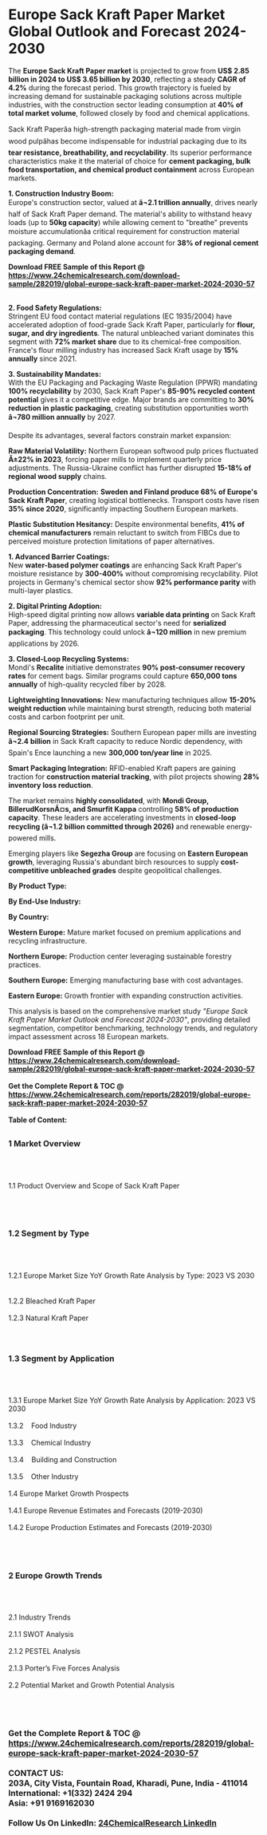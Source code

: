 <h1>Europe Sack Kraft Paper Market Global Outlook and Forecast 2024-2030</h1><p>The <strong>Europe Sack Kraft Paper market</strong> is projected to grow from <strong>US$ 2.85 billion in 2024 to US$ 3.65 billion by 2030</strong>, reflecting a steady <strong>CAGR of 4.2%</strong> during the forecast period. This growth trajectory is fueled by increasing demand for sustainable packaging solutions across multiple industries, with the construction sector leading consumption at <strong>40% of total market volume</strong>, followed closely by food and chemical applications.</p><p>Sack Kraft Paperâa high-strength packaging material made from virgin wood pulpâhas become indispensable for industrial packaging due to its <strong>tear resistance, breathability, and recyclability</strong>. Its superior performance characteristics make it the material of choice for <strong>cement packaging, bulk food transportation, and chemical product containment</strong> across European markets.</p><p><strong>1. Construction Industry Boom:</strong><br>
Europe's construction sector, valued at <strong>â¬2.1 trillion annually</strong>, drives nearly half of Sack Kraft Paper demand. The material's ability to withstand heavy loads (up to <strong>50kg capacity</strong>) while allowing cement to "breathe" prevents moisture accumulationâa critical requirement for construction material packaging. Germany and Poland alone account for <strong>38% of regional cement packaging demand</strong>.</p><div><b>Download FREE Sample of this Report @ 
            <a href="https://www.24chemicalresearch.com/download-sample/282019/global-europe-sack-kraft-paper-market-2024-2030-57">
            https://www.24chemicalresearch.com/download-sample/282019/global-europe-sack-kraft-paper-market-2024-2030-57</a></b></div><br><p><strong>2. Food Safety Regulations:</strong><br>
Stringent EU food contact material regulations (EC 1935/2004) have accelerated adoption of food-grade Sack Kraft Paper, particularly for <strong>flour, sugar, and dry ingredients</strong>. The natural unbleached variant dominates this segment with <strong>72% market share</strong> due to its chemical-free composition. France's flour milling industry has increased Sack Kraft usage by <strong>15% annually</strong> since 2021.</p><p><strong>3. Sustainability Mandates:</strong><br>
With the EU Packaging and Packaging Waste Regulation (PPWR) mandating <strong>100% recyclability</strong> by 2030, Sack Kraft Paper's <strong>85-90% recycled content potential</strong> gives it a competitive edge. Major brands are committing to <strong>30% reduction in plastic packaging</strong>, creating substitution opportunities worth <strong>â¬780 million annually</strong> by 2027.</p><p>Despite its advantages, several factors constrain market expansion:</p><p><strong>Raw Material Volatility:</strong> Northern European softwood pulp prices fluctuated <strong>Â±22% in 2023</strong>, forcing paper mills to implement quarterly price adjustments. The Russia-Ukraine conflict has further disrupted <strong>15-18% of regional wood supply</strong> chains.</p><p><strong>Production Concentration:</strong> <strong>Sweden and Finland produce 68% of Europe's Sack Kraft Paper</strong>, creating logistical bottlenecks. Transport costs have risen <strong>35% since 2020</strong>, significantly impacting Southern European markets.</p><p><strong>Plastic Substitution Hesitancy:</strong> Despite environmental benefits, <strong>41% of chemical manufacturers</strong> remain reluctant to switch from FIBCs due to perceived moisture protection limitations of paper alternatives.</p><p><strong>1. Advanced Barrier Coatings:</strong><br>
New <strong>water-based polymer coatings</strong> are enhancing Sack Kraft Paper's moisture resistance by <strong>300-400%</strong> without compromising recyclability. Pilot projects in Germany's chemical sector show <strong>92% performance parity</strong> with multi-layer plastics.</p><p><strong>2. Digital Printing Adoption:</strong><br>
High-speed digital printing now allows <strong>variable data printing</strong> on Sack Kraft Paper, addressing the pharmaceutical sector's need for <strong>serialized packaging</strong>. This technology could unlock <strong>â¬120 million</strong> in new premium applications by 2026.</p><p><strong>3. Closed-Loop Recycling Systems:</strong><br>
Mondi's <strong>Recalite</strong> initiative demonstrates <strong>90% post-consumer recovery rates</strong> for cement bags. Similar programs could capture <strong>650,000 tons annually</strong> of high-quality recycled fiber by 2028.</p><p><strong>Lightweighting Innovations:</strong> New manufacturing techniques allow <strong>15-20% weight reduction</strong> while maintaining burst strength, reducing both material costs and carbon footprint per unit.</p><p><strong>Regional Sourcing Strategies:</strong> Southern European paper mills are investing <strong>â¬2.4 billion</strong> in Sack Kraft capacity to reduce Nordic dependency, with Spain's Ence launching a new <strong>300,000 ton/year line</strong> in 2025.</p><p><strong>Smart Packaging Integration:</strong> RFID-enabled Kraft papers are gaining traction for <strong>construction material tracking</strong>, with pilot projects showing <strong>28% inventory loss reduction</strong>.</p><p>The market remains <strong>highly consolidated</strong>, with <strong>Mondi Group, BillerudKorsnÃ¤s, and Smurfit Kappa</strong> controlling <strong>58% of production capacity</strong>. These leaders are accelerating investments in <strong>closed-loop recycling (â¬1.2 billion committed through 2026)</strong> and renewable energy-powered mills.</p><p>Emerging players like <strong>Segezha Group</strong> are focusing on <strong>Eastern European growth</strong>, leveraging Russia's abundant birch resources to supply <strong>cost-competitive unbleached grades</strong> despite geopolitical challenges.</p><p><strong>By Product Type:</strong></p><p><strong>By End-Use Industry:</strong></p><p><strong>By Country:</strong></p><p><strong>Western Europe:</strong> Mature market focused on premium applications and recycling infrastructure.</p><p><strong>Northern Europe:</strong> Production center leveraging sustainable forestry practices.</p><p><strong>Southern Europe:</strong> Emerging manufacturing base with cost advantages.</p><p><strong>Eastern Europe:</strong> Growth frontier with expanding construction activities.</p><p>This analysis is based on the comprehensive market study <em>"Europe Sack Kraft Paper Market Outlook and Forecast 2024-2030"</em>, providing detailed segmentation, competitor benchmarking, technology trends, and regulatory impact assessment across 18 European markets.</p><div><b>Download FREE Sample of this Report @ 
            <a href="https://www.24chemicalresearch.com/download-sample/282019/global-europe-sack-kraft-paper-market-2024-2030-57">
            https://www.24chemicalresearch.com/download-sample/282019/global-europe-sack-kraft-paper-market-2024-2030-57</a></b></div><br><div><b>Get the Complete Report & TOC @ 
            <a href="https://www.24chemicalresearch.com/reports/282019/global-europe-sack-kraft-paper-market-2024-2030-57">
            https://www.24chemicalresearch.com/reports/282019/global-europe-sack-kraft-paper-market-2024-2030-57</a></b></div><br>
            <b>Table of Content:</b><p><h2><span style="font-size:16px"><strong>1 Market Overview&nbsp;&nbsp; &nbsp;</strong></span></h2><br />
<br />
<p>1.1 Product Overview and Scope of Sack Kraft Paper&nbsp;</p><br />
<br />
<h2><strong><span style="font-size:16px">1.2 Segment by Type&nbsp;&nbsp; &nbsp;</span></strong></h2><br />
<br />
<p>1.2.1 Europe Market Size YoY Growth Rate Analysis by Type: 2023 VS 2030&nbsp;&nbsp; &nbsp;<br /><br />
1.2.2 Bleached Kraft Paper&nbsp;&nbsp; &nbsp;<br /><br />
1.2.3 Natural Kraft Paper<br /><br />
<br />
<h2><span style="font-size:16px"><strong>1.3 Segment by Application&nbsp;&nbsp;</strong></span></h2><br />
<br />
<p>1.3.1 Europe Market Size YoY Growth Rate Analysis by Application: 2023 VS 2030&nbsp;&nbsp; &nbsp;<br /><br />
1.3.2&nbsp;&nbsp; &nbsp;Food Industry<br /><br />
1.3.3&nbsp;&nbsp; &nbsp;Chemical Industry<br /><br />
1.3.4&nbsp;&nbsp; &nbsp;Building and Construction<br /><br />
1.3.5&nbsp;&nbsp; &nbsp;Other Industry<br /><br />
1.4 Europe Market Growth Prospects&nbsp;&nbsp; &nbsp;<br /><br />
1.4.1 Europe Revenue Estimates and Forecasts (2019-2030)&nbsp;&nbsp; &nbsp;<br /><br />
1.4.2 Europe Production Estimates and Forecasts (2019-2030)&nbsp;&nbsp;</p><br />
<br />
<h2><span style="font-size:16px"><strong>2 Europe Growth Trends&nbsp;&nbsp; &nbsp;</strong></span></h2><br />
<br />
<p>2.1 Industry Trends&nbsp;&nbsp; &nbsp;<br /><br />
2.1.1 SWOT Analysis&nbsp;&nbsp; &nbsp;<br /><br />
2.1.2 PESTEL Analysis&nbsp;&nbsp; &nbsp;<br /><br />
2.1.3 Porter&rsquo;s Five Forces Analysis&nbsp;&nbsp; &nbsp;<br /><br />
2.2 Potential Market and Growth Potential Analysis&nbsp;&nbsp; &nbsp;</p><br />
<br />
<h2><span style="font-size:16px"><strong</p><div><b>Get the Complete Report & TOC @ 
            <a href="https://www.24chemicalresearch.com/reports/282019/global-europe-sack-kraft-paper-market-2024-2030-57">
            https://www.24chemicalresearch.com/reports/282019/global-europe-sack-kraft-paper-market-2024-2030-57</a></b></div><br><b>CONTACT US:</b><br>
            203A, City Vista, Fountain Road, Kharadi, Pune, India - 411014<br>
            International: +1(332) 2424 294<br>
            Asia: +91 9169162030 <br><br>
            Follow Us On LinkedIn: <a href="https://www.linkedin.com/company/24chemicalresearch/">24ChemicalResearch LinkedIn</a>